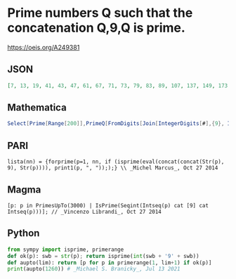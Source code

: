 # Prime numbers Q such that the concatenation Q,9,Q is prime\.
https://oeis.org/A249381
## JSON
```JSON
[7, 13, 19, 41, 43, 47, 61, 67, 71, 73, 79, 83, 89, 107, 137, 149, 173, 179, 211, 229, 269, 277, 281, 283, 379, 401, 431, 443, 491, 523, 547, 557, 577, 599, 607, 613, 619, 647, 683, 691, 823, 863, 877, 919, 977, 1031, 1069, 1091, 1151, 1171, 1213, 1249, 1259]
```
## Mathematica
```Mathematica
Select[Prime[Range[200]],PrimeQ[FromDigits[Join[IntegerDigits[#],{9}, IntegerDigits[ #]]]]&] (* _Harvey P. Dale_, Jul 25 2015 *)
```
## PARI
```PARI
lista(nn) = {forprime(p=1, nn, if (isprime(eval(concat(concat(Str(p), 9), Str(p)))), print1(p, ", ")););} \\ _Michel Marcus_, Oct 27 2014
```
## Magma
```Magma
[p: p in PrimesUpTo(3000) | IsPrime(Seqint(Intseq(p) cat [9] cat Intseq(p)))]; // _Vincenzo Librandi_, Oct 27 2014
```
## Python
```Python
from sympy import isprime, primerange
def ok(p): swb = str(p); return isprime(int(swb + '9' + swb))
def aupto(lim): return [p for p in primerange(1, lim+1) if ok(p)]
print(aupto(1260)) # _Michael S. Branicky_, Jul 13 2021
```
